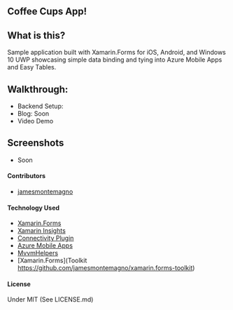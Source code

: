 ## Coffee Cups App!

## What is this?
Sample application built with Xamarin.Forms for iOS, Android, and Windows 10 UWP showcasing simple data binding and tying into Azure Mobile Apps and Easy Tables. 

## Walkthrough:
* Backend Setup:
* Blog: Soon
* Video Demo

## Screenshots
* Soon


#### Contributors
* [jamesmontemagno](https://github.com/jamesmontemagno)

#### Technology Used
* [Xamarin.Forms](http://xamarin.com/forms)
* [Xamarin Insights](http://xamarin.com/insights)
* [Connectivity Plugin](http://github.com/jamesmontemagno/Xamarin.Plugins)
* [Azure Mobile Apps](https://components.xamarin.com/view/azure-mobile-client)
* [MvvmHelpers](https://github.com/jamesmontemagno/mvvm-helpers)
* [Xamarin.Forms](Toolkit https://github.com/jamesmontemagno/xamarin.forms-toolkit)

#### License
Under MIT (See LICENSE.md)